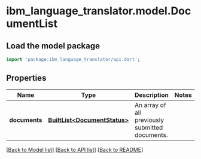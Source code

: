 # ibm_language_translator.model.DocumentList

## Load the model package
```dart
import 'package:ibm_language_translator/api.dart';
```

## Properties
Name | Type | Description | Notes
------------ | ------------- | ------------- | -------------
**documents** | [**BuiltList&lt;DocumentStatus&gt;**](DocumentStatus.md) | An array of all previously submitted documents. | 

[[Back to Model list]](../../README.md#documentation-for-models) [[Back to API list]](../../README.md#documentation-for-api-endpoints) [[Back to README]](../../README.md)


